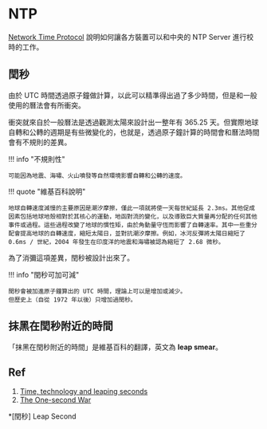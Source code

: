 # NTP

[Network Time Protocol](http://en.wikipedia.org/wiki/Network_Time_Protocol) 說明如何讓各方裝置可以和中央的 NTP Server 進行校時的工作。

## 閏秒

由於 UTC 時間透過原子鐘做計算，以此可以精準得出過了多少時間，但是和一般使用的曆法會有所衝突。

衝突就來自於一般曆法是透過觀測太陽來設計出一整年有 365.25 天。但實際地球自轉和公轉的週期是有些微變化的，也就是，透過原子鐘計算的時間會和曆法時間會有不規則的差異。

!!! info "不規則性"

    可能因為地震、海嘯、火山噴發等自然環境影響自轉和公轉的速度。

!!! quote "維基百科說明"

    地球自轉速度減慢的主要原因是潮汐摩擦，僅此一項就將使一天每世紀延長 2.3ms。其他促成因素包括地球地殼相對於其核心的運動，地函對流的變化，以及導致巨大質量再分配的任何其他事件或過程。這些過程改變了地球的慣性矩，由於角動量守恆而影響了自轉速率。其中一些重分配會提高地球的自轉速度，縮短太陽日，並對抗潮汐摩擦。例如，冰河反彈將太陽日縮短了 0.6ms / 世紀，2004 年發生在印度洋的地震和海嘯被認為縮短了 2.68 微秒。

為了消彌這項差異，閏秒被設計出來了。

!!! info "閏秒可加可減"

    閏秒會被加進原子鐘算出的 UTC 時間，理論上可以是增加或減少。
    但歷史上（自從 1972 年以後）只增加過閏秒。

## 抹黑在閏秒附近的時間

「抹黑在閏秒附近的時間」是維基百科的翻譯，英文為 **leap smear**。

## Ref

1. [Time, technology and leaping seconds](https://googleblog.blogspot.com/2011/09/time-technology-and-leaping-seconds.html)
2. [The One-second War](https://queue.acm.org/detail.cfm?id=1967009)

<!-- prettier-ignore-start -->
*[閏秒] Leap Second
<!-- prettier-ignore-end -->
